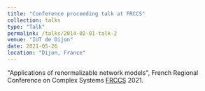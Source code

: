 ```yaml
---
title: "Conference proceeding talk at FRCCS"
collection: talks
type: "Talk"
permalink: /talks/2014-02-01-talk-2
venue: "IUT de Dijon"
date: 2021-05-26
location: "Dijon, France"
---
```


"Applications of renormalizable network models", French Regional Conference on Complex Systems [FRCCS](https://iutdijon.u-bourgogne.fr/ccs-france/) 2021.


